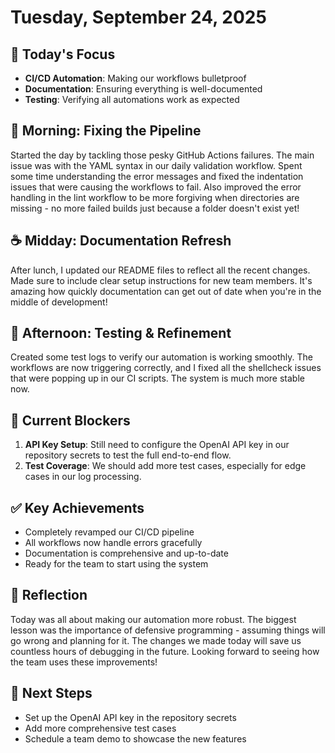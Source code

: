 # Tuesday, September 24, 2025

## 🎯 Today's Focus
- **CI/CD Automation**: Making our workflows bulletproof
- **Documentation**: Ensuring everything is well-documented
- **Testing**: Verifying all automations work as expected

## 🌅 Morning: Fixing the Pipeline
Started the day by tackling those pesky GitHub Actions failures. The main issue was with the YAML syntax in our daily validation workflow. Spent some time understanding the error messages and fixed the indentation issues that were causing the workflows to fail. Also improved the error handling in the lint workflow to be more forgiving when directories are missing - no more failed builds just because a folder doesn't exist yet!

## ☕ Midday: Documentation Refresh
After lunch, I updated our README files to reflect all the recent changes. Made sure to include clear setup instructions for new team members. It's amazing how quickly documentation can get out of date when you're in the middle of development!

## 🌇 Afternoon: Testing & Refinement
Created some test logs to verify our automation is working smoothly. The workflows are now triggering correctly, and I fixed all the shellcheck issues that were popping up in our CI scripts. The system is much more stable now.

## 🚧 Current Blockers
1. **API Key Setup**: Still need to configure the OpenAI API key in our repository secrets to test the full end-to-end flow.
2. **Test Coverage**: We should add more test cases, especially for edge cases in our log processing.

## ✅ Key Achievements
- Completely revamped our CI/CD pipeline
- All workflows now handle errors gracefully
- Documentation is comprehensive and up-to-date
- Ready for the team to start using the system

## 🤔 Reflection
Today was all about making our automation more robust. The biggest lesson was the importance of defensive programming - assuming things will go wrong and planning for it. The changes we made today will save us countless hours of debugging in the future. Looking forward to seeing how the team uses these improvements!

## 🔄 Next Steps
- Set up the OpenAI API key in the repository secrets
- Add more comprehensive test cases
- Schedule a team demo to showcase the new features

